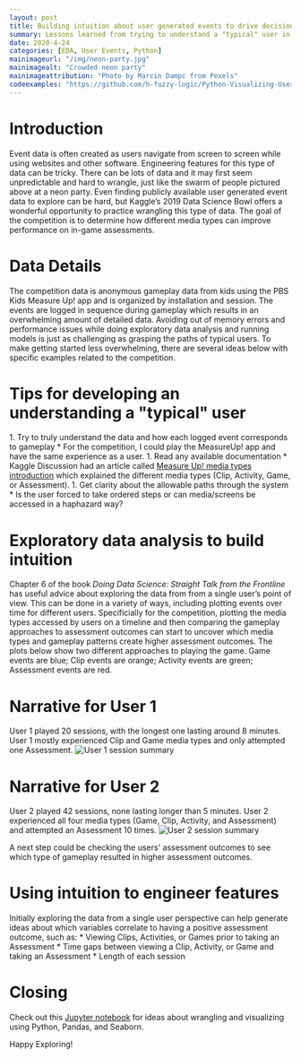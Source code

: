 ```yaml
---
layout: post
title: Building intuition about user generated events to drive decisions about which features to engineer
summary: Lessons learned from trying to understand a "typical" user in the data from Kaggle’s 2019 Data Science Bowl
date: 2020-4-24   
categories: [EDA, User Events, Python]
mainimageurl: "/img/neon-party.jpg"
mainimagealt: "Crowded neon party"
mainimageattribution: "Photo by Marcin Dampc from Pexels"
codeexamples: "https://github.com/h-fuzzy-logic/Python-Visualizing-User-Events-By-Session/blob/master/Visualizing%20User%20Events%20By%20Session.ipynb"
---
```


<h1 class="h4">Introduction</h1>
Event data is often created as users navigate from screen to screen while using websites and other software.  Engineering features for this type of data can be tricky. There can be lots of data and it may first seem unpredictable and hard to wrangle, just like the swarm of people pictured above at a neon party. Even finding publicly available user generated event data to explore can be hard, but Kaggle’s 2019 Data Science Bowl offers a wonderful opportunity to practice wrangling this type of data. The goal of the competition is to determine how different media types can improve performance on in-game assessments.  
       
<h1 class="h4">Data Details</h1>
The competition data is anonymous gameplay data from kids using the PBS Kids Measure Up! app and is organized by installation and session.  The events are logged in sequence during gameplay which results in an overwhelming amount of detailed data. Avoiding out of memory errors and performance issues while doing exploratory data analysis and running models is just as challenging as grasping the paths of typical users. To make getting started less overwhelming, there are several ideas below with specific examples related to the competition.  

<h1 class="h4">Tips for developing an understanding a "typical" user</h1>
1. Try to truly understand the data and how each logged event corresponds to gameplay
* For the competition, I could play the MeasureUp! app and have the same experience as a user.
1. Read any available documentation 
* Kaggle Discussion had an article called <a href="https://www.kaggle.com/c/data-science-bowl-2019/discussion/115034" target="_blank">Measure Up! media types introduction</a>  which explained the different media types (Clip, Activity, Game, or Assessment). 
1. Get clarity about the allowable paths through the system
* Is the user forced to take ordered steps or can media/screens be accessed in a haphazard way? 

<h1 class="h4">Exploratory data analysis to build intuition</h1>  
Chapter 6 of the book <i>Doing Data Science: Straight Talk from the Frontline</i> has useful advice about exploring the data from from a single user’s point of view.  This can be done in a variety of ways, including plotting events over time for different users.  Specificially for the competition, plotting the media types accessed by users on a timeline and then comparing the gameplay approaches to assessment outcomes can start to uncover which media types and gameplay patterns create higher assessment outcomes.  The plots below show two different approaches to playing the game.  Game events are blue; Clip events are orange; Activity events are green; Assessment events are red.

<h1 class="h5">Narrative for User 1</h1>
User 1 played 20 sessions, with the longest one lasting around 8 minutes.  User 1 mostly experienced Clip and Game media types and only attempted one Assessment. 
<img src="{{ site.baseurl }}/img/user1.png" class="img-fluid" alt="User 1 session summary"/>

<h1 class="h5">Narrative for User 2</h1>
User 2 played 42 sessions, none lasting longer than 5 minutes.   User 2 experienced all four media types (Game, Clip, Activity, and Assessment) and attempted an Assessment 10 times.  
<img src="{{ site.baseurl }}/img/user2.png" class="img-fluid" alt="User 2 session summary"/>

A next step could be checking the users' assessment outcomes to see which type of gameplay resulted in higher assessment outcomes. 

<h1 class="h4">Using intuition to engineer features</h1> 
Initially exploring the data from a single user perspective can help generate ideas about which variables correlate to having a positive assessment outcome, such as:
* Viewing Clips, Activities, or Games prior to taking an Assessment  
* Time gaps between viewing a Clip, Activity, or Game and taking an Assessment 
* Length of each session

<h1 class="h4">Closing</h1> 
Check out this <a href="{{ page.codeexamples }}" target="_blank"> Jupyter notebook</a> for ideas about wrangling and visualizing using Python, Pandas, and Seaborn.

Happy Exploring!





